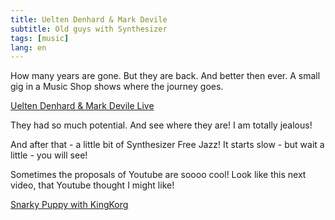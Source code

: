```yaml
---
title: Uelten Denhard & Mark Devile
subtitle: Old guys with Synthesizer
tags: [music]
lang: en
---
```


How many years are gone. But they are back. And better then ever. A small gig in a Music Shop shows where the journey goes.

[Uelten Denhard & Mark Devile Live][1]

They had so much potential. And see where they are! I am totally jealous!

And after that - a little bit of Synthesizer Free Jazz! It starts slow - but wait a little - you will see!

Sometimes the proposals of Youtube are soooo cool! Look like this next video, that Youtube thought I might like!

[Snarky Puppy with KingKorg][2]

[1]: https://www.youtube.com/watch?v=WxzJB6Pe8Yk
[2]: https://www.youtube.com/watch?v=cb5dACcsibc
